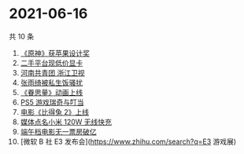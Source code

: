 # 2021-06-16

共 10 条

<!-- BEGIN -->
<!-- 最后更新时间 Wed Jun 16 2021 02:10:03 GMT+0800 (China Standard Time) -->

1. [《原神》获苹果设计奖](https://www.zhihu.com/search?q=原神)
2. [二手平台现低价显卡](https://www.zhihu.com/search?q=显卡)
3. [河南共青团 浙江卫视](https://www.zhihu.com/search?q=浙江卫视抄袭)
4. [张雨绮被私生饭骚扰](https://www.zhihu.com/search?q=张雨绮)
5. [《眷思量》动画上线](https://www.zhihu.com/search?q=眷思量)
6. [PS5 游戏瑞奇与叮当](https://www.zhihu.com/search?q=瑞奇与叮当)
7. [电影《比得兔 2》上线](https://www.zhihu.com/search?q=比得兔2)
8. [媒体点名小米 120W 无线快充](https://www.zhihu.com/search?q=小米快充)
9. [端午档电影无一票房破亿](https://www.zhihu.com/search?q=端午档票房)
10. [微软 B 社 E3 发布会](https://www.zhihu.com/search?q=E3 游戏展)

<!-- END -->
